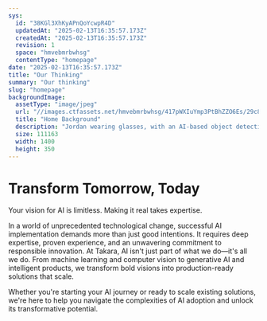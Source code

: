 ```yaml
---
sys:
  id: "38KGl3XhKyAPnQoYcwpR4D"
  updatedAt: "2025-02-13T16:35:57.173Z"
  createdAt: "2025-02-13T16:35:57.173Z"
  revision: 1
  space: "hmvebmrbwhsg"
  contentType: "homepage"
date: "2025-02-13T16:35:57.173Z"
title: "Our Thinking"
summary: "Our thinking"
slug: "homepage"
backgroundImage:
  assetType: "image/jpeg"
  url: "//images.ctfassets.net/hmvebmrbwhsg/417pWXIuYmp3PtBhZZO6Es/29c81959fa0c9e413ba4a0c8e41b98a1/home-background.jpg"
  title: "Home Background"
  description: "Jordan wearing glasses, with an AI-based object detection overlay. The overlay includes bounding boxes and labels such as “human face,” “glasses,” and “person”, indicating an automated system’s attempt to identify elements in the image. The background features an urban environment with buildings and a brick wall."
  size: 111163
  width: 1400
  height: 350
---
```


# Transform Tomorrow, Today

Your vision for AI is limitless. Making it real takes expertise.

In a world of unprecedented technological change, successful AI implementation demands more than just good intentions. It requires deep expertise, proven experience, and an unwavering commitment to responsible innovation. At Takara, AI isn&#39;t just part of what we do—it&#39;s all we do. From machine learning and computer vision to generative AI and intelligent products, we transform bold visions into production-ready solutions that scale.

Whether you&#39;re starting your AI journey or ready to scale existing solutions, we&#39;re here to help you navigate the complexities of AI adoption and unlock its transformative potential.

